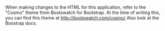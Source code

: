 When making changes to the HTML for this application, refer to the "Cosmo" theme from Bootswatch for Bootstrap.
At the time of writing this, you can find this theme at
http://bootswatch.com/cosmo/
Also look at the Boostrap docs.